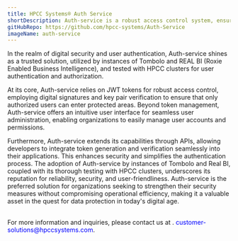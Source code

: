 ```yaml
---
title: HPCC Systems® Auth Service
shortDescription: Auth-service is a robust access control system, ensuring secure access to protected areas through digital signatures and key pair verification. It simplifies user administration with an intuitive interface, allowing organizations to effortlessly manage user accounts and permissions, enhancing overall security and access management. 
gitHubRepo: https://github.com/hpcc-systems/Auth-Service
imageName: auth-service
---
```


In the realm of digital security and user authentication, Auth-service shines as a trusted solution, utilized by instances of Tombolo and REAL BI (Roxie Enabled Business Intelligence), and  tested with HPCC clusters for user authentication and authorization.

At its core, Auth-service relies on JWT tokens for robust access control, employing digital signatures and key pair verification to ensure that only authorized users can enter protected areas. Beyond token management, Auth-service offers an intuitive user interface for seamless user administration, enabling organizations to easily manage user accounts and permissions.

Furthermore, Auth-service extends its capabilities through APIs, allowing developers to integrate token generation and verification seamlessly into their applications. This enhances security and simplifies the authentication process. The adoption of Auth-service by instances of Tombolo and Real BI, coupled with its thorough testing with HPCC clusters, underscores its reputation for reliability, security, and user-friendliness. Auth-service is the preferred solution for organizations seeking to strengthen their security measures without compromising operational efficiency, making it a valuable asset in the quest for data protection in today's digital age.


</br>
For more information and inquiries, please contact us at . <span style="color:blue">customer-solutions@hpccsystems.com</span>.


